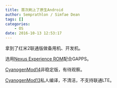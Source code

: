 ```yaml
---
title: 首次刷上了原生Android
author: Semprathlon / Simfae Dean
tags: []
categories:
	- OS
date: 2016-10-13 12:53:17
---
```

拿到了红米2联通版做备用机、开发机。

选用[Nexus Experience ROM](http://nxrom.us/)配合GAPPS。

[CyanogenMod14](http://www.miui.com/thread-5772278-1-1.html)非稳定版，有待观察。

[CyanogenMod13](http://www.miui.com/thread-3626047-1-1.html)私人编译，不清洁，不支持联通LTE。